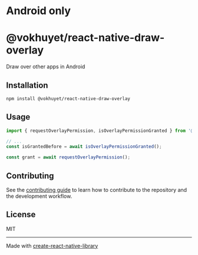 
# Android only

# @vokhuyet/react-native-draw-overlay

Draw over other apps in Android

## Installation

```sh
npm install @vokhuyet/react-native-draw-overlay
```

## Usage

```js
import { requestOverlayPermission, isOverlayPermissionGranted } from '@vokhuyet/react-native-draw-overlay';

// ...
const isGrantedBefore = await isOverlayPermissionGranted();

const grant = await requestOverlayPermission();
```

## Contributing

See the [contributing guide](CONTRIBUTING.md) to learn how to contribute to the repository and the development workflow.

## License

MIT

---

Made with [create-react-native-library](https://github.com/callstack/react-native-builder-bob)

